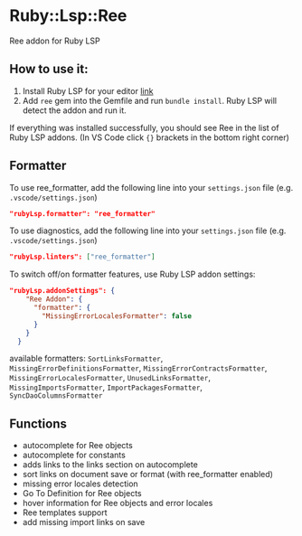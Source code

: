 # Ruby::Lsp::Ree

Ree addon for Ruby LSP

## How to use it:

1. Install Ruby LSP for your editor [link](https://github.com/Shopify/ruby-lsp?tab=readme-ov-file#getting-started)
2. Add `ree` gem into the Gemfile and run `bundle install`. Ruby LSP will detect the addon and run it.

If everything was installed successfully, you should see Ree in the list of Ruby LSP addons.
(In VS Code click `{}` brackets in the bottom right corner)

## Formatter

To use ree_formatter, add the following line into your `settings.json` file (e.g. `.vscode/settings.json`)
```json
"rubyLsp.formatter": "ree_formatter"
```

To use diagnostics, add the following line into your `settings.json` file (e.g. `.vscode/settings.json`)
```json
"rubyLsp.linters": ["ree_formatter"]
```

To switch off/on formatter features, use Ruby LSP addon settings:
```json
"rubyLsp.addonSettings": {
    "Ree Addon": {
      "formatter": {
        "MissingErrorLocalesFormatter": false
      }
    }
  }
```
available formatters: `SortLinksFormatter`, `MissingErrorDefinitionsFormatter`, `MissingErrorContractsFormatter`, `MissingErrorLocalesFormatter`, `UnusedLinksFormatter`, `MissingImportsFormatter`, `ImportPackagesFormatter`, `SyncDaoColumnsFormatter`

## Functions

- autocomplete for Ree objects
- autocomplete for constants
- adds links to the links section on autocomplete
- sort links on document save or format (with ree_formatter enabled)
- missing error locales detection
- Go To Definition for Ree objects
- hover information for Ree objects and error locales
- Ree templates support
- add missing import links on save